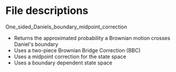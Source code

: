 # File descriptions

One_sided_Daniels_boundary_midpoint_correction
- Returns the approximated probability a Brownian motion crosses Daniel's boundary
- Uses a two-piece Brownian Bridge Correction (BBC) 
- Uses a midpoint correction for the state space
- Uses a boundary dependent state space
